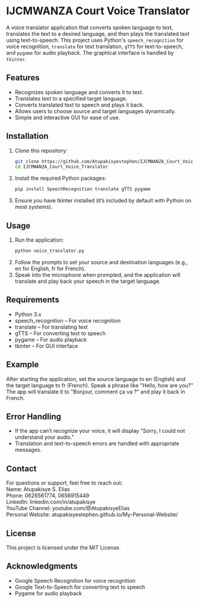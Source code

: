 # IJCMWANZA Court Voice Translator

A voice translator application that converts spoken language to text, translates the text to a desired language, and then plays the translated text using text-to-speech. This project uses Python's `speech_recognition` for voice recognition, `translate` for text translation, `gTTS` for text-to-speech, and `pygame` for audio playback. The graphical interface is handled by `tkinter`.

## Features

- Recognizes spoken language and converts it to text.
- Translates text to a specified target language.
- Converts translated text to speech and plays it back.
- Allows users to choose source and target languages dynamically.
- Simple and interactive GUI for ease of use.

## Installation

1. Clone this repository:
   ```bash
   git clone https://github.com/Atupakisyestephen/IJCMWANZA_Court_Voice_Translator.git
   cd IJCMWANZA_Court_Voice_Translator

2. Install the required Python packages:
   ```bash
   pip install SpeechRecognition translate gTTS pygame

3. Ensure you have tkinter installed (it’s included by default with Python on most systems).

## Usage
1. Run the application:
   ```bash
   python voice_translator.py
2. Follow the prompts to set your source and destination languages (e.g., en for English, fr for French).
3. Speak into the microphone when prompted, and the application will translate and play back your speech in the target language.

## Requirements
- Python 3.x
- speech_recognition – For voice recognition
- translate – For translating text
- gTTS – For converting text to speech
- pygame – For audio playback
- tkinter – For GUI interface

## Example
After starting the application, set the source language to en (English) and the target language to fr (French). Speak a phrase like "Hello, how are you?" The app will translate it to "Bonjour, comment ça va ?" and play it back in French.

## Error Handling
- If the app can’t recognize your voice, it will display "Sorry, I could not understand your audio."
- Translation and text-to-speech errors are handled with appropriate messages.

## Contact
For questions or support, feel free to reach out:</br>
Name: Atupakisye S. Elias</br>
Phone: 0626561774, 0656915449</br>
LinkedIn: linkedin.com/in/atupakisye</br>
YouTube Channel: youtube.com/@AtupakisyeElias</br>
Personal Website: atupakisyestephen.github.io/My-Personal-Website/

## License
This project is licensed under the MIT License.

## Acknowledgments
- Google Speech Recognition for voice recognition
- Google Text-to-Speech for converting text to speech
- Pygame for audio playback

